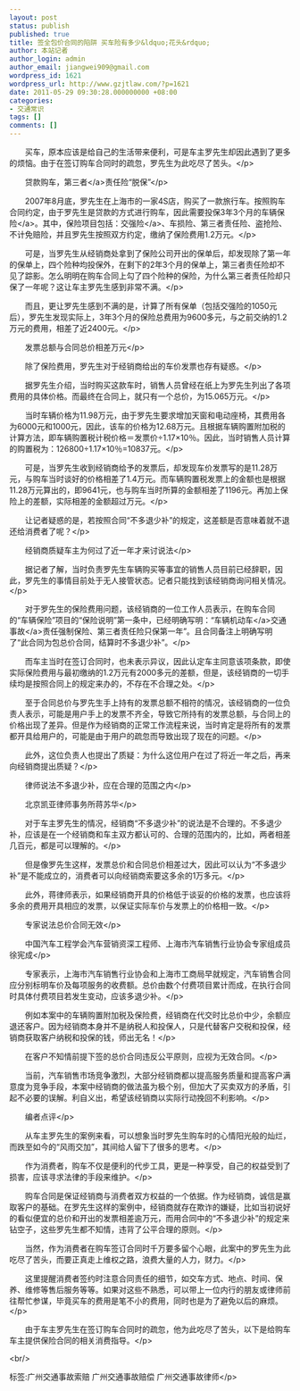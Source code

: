 ```yaml
---
layout: post
status: publish
published: true
title: 签全包价合同的陷阱 买车险有多少&ldquo;花头&rdquo;
author: 本站记者
author_login: admin
author_email: jiangwei909@gmail.com
wordpress_id: 1621
wordpress_url: http://www.gzjtlaw.com/?p=1621
date: 2011-05-29 09:30:28.000000000 +08:00
categories:
- 交通常识
tags: []
comments: []
---
```

<p><p>　　买车，原本应该是给自己的生活带来便利，可是车主罗先生却因此遇到了更多的烦恼。由于在签订购车合同时的疏忽，罗先生为此吃尽了苦头。<&#47;p><p>　　贷款购车，<a>第三者<&#47;a>责任险&ldquo;脱保&rdquo;<&#47;p><p>　　2007年8月底，罗先生在上海市的一家4S店，购买了一款旅行车。按照购车合同约定，由于罗先生是贷款的方式进行购车，因此需要投保3年3个月的车辆<a>保险<&#47;a>。其中，保险项目包括：<a>交强险<&#47;a>、车损险、第三者责任险、盗抢险、不计免赔险，并且罗先生按照双方约定，缴纳了保险费用1.2万元。<&#47;p><p>　　可是，当罗先生从经销商处拿到了保险公司开出的保单后，却发现除了第一年的保单上，四个险种均投保外，在剩下的2年3个月的保单上，第三者责任险却不见了踪影。怎么明明在购车合同上勾了四个险种的保险，为什么第三者责任险却只保了一年呢？这让车主罗先生感到非常不满。<&#47;p><p>　　而且，更让罗先生感到不满的是，计算了所有保单（包括交强险的1050元后），罗先生发现实际上，3年3个月的保险总费用为9600多元，与之前交纳的1.2万元的费用，相差了近2400元。<&#47;p><p>　　发票总额与合同总价相差万元<&#47;p><p>　　除了保险费用，罗先生对于经销商给出的车价发票也存有疑惑。<&#47;p><p>　　据罗先生介绍，当时购买这款车时，销售人员曾经在纸上为罗先生列出了各项费用的具体价格。而最终在合同上，就只有一个总价，为15.065万元。<&#47;p><p>　　当时车辆价格为11.98万元，由于罗先生要求增加天窗和电动座椅，其费用各为6000元和1000元，因此，该车的价格为12.68万元。且根据车辆购置附加税的计算方法，即车辆购置税计税价格＝发票价&divide;1.17&times;10％。因此，当时销售人员计算的购置税为：126800&divide;1.17&times;10％=10837元。<&#47;p><p>　　可是，当罗先生收到经销商给予的发票后，却发现车价发票写的是11.28万元，与购车当时谈好的价格相差了1.4万元。而车辆购置税发票上的金额也是根据11.28万元算出的，即9641元，也与购车当时所算的金额相差了1196元。再加上保险上的差额，实际相差的金额超过万元。<&#47;p><p>　　让记者疑惑的是，若按照合同&ldquo;不多退少补&rdquo;的规定，这差额是否意味着就不退还给消费者了呢？<&#47;p><p>　　经销商质疑车主为何过了近一年才来讨说法<&#47;p><p>　　据记者了解，当时负责罗先生车辆购买等事宜的销售人员目前已经辞职，因此，罗先生的事情目前处于无人接管状态。记者只能找到该经销商询问相关情况。<&#47;p><p>　　对于罗先生的保险费用问题，该经销商的一位工作人员表示，在购车合同的&ldquo;车辆保险&rdquo;项目的&ldquo;保险说明&rdquo;第一条中，已经明确写明：&ldquo;车辆<a>机动车<&#47;a><a>交通事故<&#47;a>责任强制保险、第三者责任险只保第一年&rdquo;。且合同备注上明确写明了&ldquo;此合同为包总价合同，结算时不多退少补&rdquo;。<&#47;p><p>　　而车主当时在签订合同时，也未表示异议，因此认定车主同意该项条款，即使实际保险费用与最初缴纳的1.2万元有2000多元的差额，但是，该经销商的一切手续均是按照合同上的规定来办的，不存在不合理之处。<&#47;p><p>　　至于合同总价与罗先生手上持有的发票总额不相符的情况，该经销商的一位负责人表示，可能是用户手上的发票不齐全，导致它所持有的发票总额，与合同上的价格出现了差异。但是作为经销商的正常工作流程来说，当时肯定是将所有的发票都开具给用户的，可能是由于用户的疏忽而导致出现了现在的问题。<&#47;p><p>　　此外，这位负责人也提出了质疑：为什么这位用户在过了将近一年之后，再来向经销商提出质疑？<&#47;p><p>　　律师说法不多退少补，应在合理的范围之内<&#47;p><p>　　北京凯亚律师事务所蒋苏华<&#47;p><p>　　对于车主罗先生的情况，经销商&ldquo;不多退少补&rdquo;的说法是不合理的。不多退少补，应该是在一个经销商和车主双方都认可的、合理的范围内的，比如，两者相差几百元，都是可以理解的。<&#47;p><p>　　但是像罗先生这样，发票总价和合同总价相差过大，因此可以认为&ldquo;不多退少补&rdquo;是不能成立的，消费者可以向经销商索要这多余的1万多元。<&#47;p><p>　　此外，蒋律师表示，如果经销商开具的价格低于谈妥的价格的发票，也应该将多余的费用开具相应的发票，以保证实际车价与发票上的价格相一致。<&#47;p><p>　　专家说法总价合同无效<&#47;p><p>　　中国汽车工程学会汽车营销资深工程师、上海市汽车销售行业协会专家组成员徐宪成<&#47;p><p>　　专家表示，上海市汽车销售行业协会和上海市工商局早就规定，汽车销售合同应分别标明车价及每项服务的收费额。总价由数个付费项目累计而成，在执行合同时具体付费项目若发生变动，应该多退少补。<&#47;p><p>　　例如本案中的车辆购置附加税及保险费，经销商在代交时比总价中少，余额应退还客户。因为经销商本身并不是纳税人和投保人，只是代替客户交税和投保，经销商获取客户纳税和投保的钱，师出无名！<&#47;p><p>　　在客户不知情前提下签的总价合同违反公平原则，应视为无效合同。<&#47;p><p>　　当前，汽车销售市场竞争激烈，大部分经销商都以提高服务质量和提高客户满意度为竞争手段，本案中经销商的做法虽为极个别，但加大了买卖双方的矛盾，引起不必要的误解。利自义出，希望该经销商以实际行动挽回不利影响。<&#47;p><p>　　编者点评<&#47;p><p>　　从车主罗先生的案例来看，可以想象当时罗先生购车时的心情阳光般的灿烂，而跌至如今的&ldquo;风雨交加&rdquo;，其间给人留下了很多的思考。<&#47;p><p>　　作为消费者，购车不仅是便利的代步工具，更是一种享受，自己的权益受到了损害，应该寻求法律的手段来维护。<&#47;p><p>　　购车合同是保证经销商与消费者双方权益的一个依据。作为经销商，诚信是赢取客户的基础。在罗先生这样的案例中，经销商就存在欺诈的嫌疑，比如当初说好的看似便宜的总价和开出的发票相差逾万元，而用合同中的&ldquo;不多退少补&rdquo;的规定来钻空子，这些罗先生都不知情，违背了公平合理的原则。<&#47;p><p>　　当然，作为消费者在购车签订合同时千万要多留个心眼，此案中的罗先生为此吃尽了苦头，而要正真走上维权之路，浪费大量的人力，财力。<&#47;p><p>　　这里提醒消费者签约时注意合同责任的细节，如交车方式、地点、时间、保养、维修等售后服务等等。如果对这些不熟悉，可以带上一位内行的朋友或律师前往帮忙参谋，毕竟买车的费用是笔不小的费用，同时也是为了避免以后的麻烦。<&#47;p><p>　　由于车主罗先生在签订购车合同时的疏忽，他为此吃尽了苦头，以下是给购车车主提供保险合同的相关消费指导。<&#47;p><br&#47;><p>标签:广州交通事故索赔 广州交通事故赔偿 广州交通事故律师<&#47;p>
